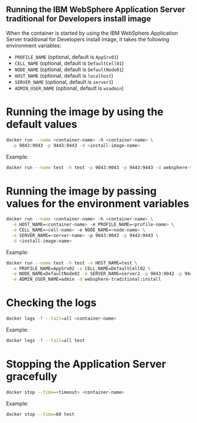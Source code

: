 ## Running the IBM WebSphere Application Server traditional for Developers install image

When the container is started by using the IBM WebSphere Application Server traditional for Developers install image, it takes the following environment variables:

* `PROFILE_NAME` (optional, default is `AppSrv01`)
* `CELL_NAME` (optional, default is `DefaultCell01`)
* `NODE_NAME` (optional, default is `DefaultNode01`)
* `HOST_NAME` (optional, default is `localhost`)
* `SERVER_NAME` (optional, default is `server1`)
* `ADMIN_USER_NAME` (optional, default is `wsadmin`)

# Running the image by using the default values

```bash
docker run --name <container-name> -h <container-name> \
  -p 9043:9043 -p 9443:9443 -d <install-image-name>
```

Example:

```bash
docker run --name test -h test -p 9043:9043 -p 9443:9443 -d websphere-traditional:install
```

# Running the image by passing values for the environment variables

```bash
docker run --name <container-name> -h <container-name> \
  -e HOST_NAME=<container-name> -e PROFILE_NAME=<profile-name> \
  -e CELL_NAME=<cell-name> -e NODE_NAME=<node-name> \
  -e SERVER_NAME=<server-name> -p 9043:9043 -p 9443:9443 \
  -d <install-image-name>
```

Example:

```bash
docker run --name test -h test -e HOST_NAME=test \
  -e PROFILE_NAME=AppSrv02 -e CELL_NAME=DefaultCell02 \
  -e NODE_NAME=DefaultNode02 -e SERVER_NAME=server2 -p 9043:9043 -p 9443:9443 \
  -e ADMIN_USER_NAME=admin -d websphere-traditional:install
```

# Checking the logs

```bash
docker logs -f --tail=all <container-name>
```

Example:

```bash
docker logs -f --tail=all test
```

# Stopping the Application Server gracefully

```bash
docker stop --time=<timeout> <container-name>
```

Example:

```bash
docker stop --time=60 test
```
